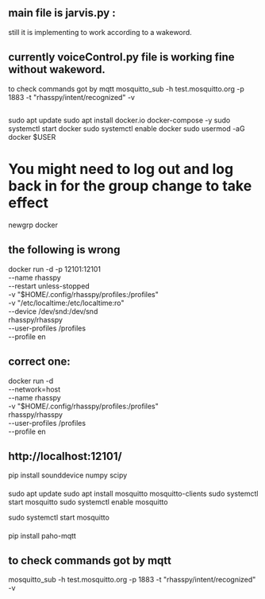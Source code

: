 ## main file is jarvis.py :
still it is implementing to work according to a wakeword.

## currently voiceControl.py file is working fine without wakeword.
to check commands got by mqtt 
mosquitto_sub -h test.mosquitto.org -p 1883 -t "rhasspy/intent/recognized" -v

##

sudo apt update
sudo apt install docker.io docker-compose -y
sudo systemctl start docker
sudo systemctl enable docker
sudo usermod -aG docker $USER
# You might need to log out and log back in for the group change to take effect
newgrp docker


## the following is wrong
docker run -d -p 12101:12101 \
    --name rhasspy \
    --restart unless-stopped \
    -v "$HOME/.config/rhasspy/profiles:/profiles" \
    -v "/etc/localtime:/etc/localtime:ro" \
    --device /dev/snd:/dev/snd \
    rhasspy/rhasspy \
    --user-profiles /profiles \
    --profile en
##
## correct one:
docker run -d \
  --network=host \
  --name rhasspy \
  -v "$HOME/.config/rhasspy/profiles:/profiles" \
  rhasspy/rhasspy \
  --user-profiles /profiles \
  --profile en



## http://localhost:12101/



pip install sounddevice numpy scipy

####
sudo apt update
sudo apt install mosquitto mosquitto-clients
sudo systemctl start mosquitto
sudo systemctl enable mosquitto

sudo systemctl start mosquitto
####


pip install paho-mqtt


## to check commands got by mqtt 
mosquitto_sub -h test.mosquitto.org -p 1883 -t "rhasspy/intent/recognized" -v